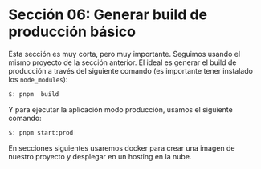 # Sección 06: Generar build de producción básico

Esta sección es muy corta, pero muy importante. Seguimos usando el mismo proyecto de la sección anterior. El ideal es generar el build de producción a través del siguiente comando (es importante tener instalado los `node_modules`):

```txt
$: pnpm  build
```

Y para ejecutar la aplicación modo producción, usamos el siguiente comando:

```txt
$: pnpm start:prod
```

En secciones siguientes usaremos docker para crear una imagen de nuestro proyecto y desplegar en un hosting en la nube.
